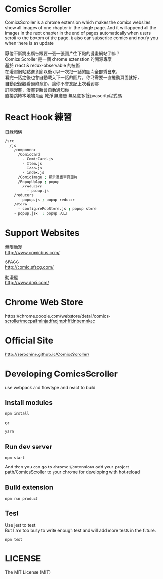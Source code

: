 # Comics Scroller
ComicsScroller is a chrome extension which makes the comics websites show all images of one chapter in the single page. And it will append all the images in the next chapter in the end of pages automatically when users scroll to the bottom of the page. It also can subscribe comics and notify you when there is an update.  

厭倦不斷跳出廣告跟要一張一張圖片往下點的漫畫網站了嘛？  
Comics Scroller 是一個 chrome extenstion 的開源專案  
基於 react & redux-observable 的技術  
在漫畫網站點進章節以後可以一次把一話的圖片全部秀出來，  
看完一話之後也會自動載入下一話的圖片，你只需要一直捲動頁面就好，  
自動記錄觀看過的章節，讓你不會忘記上次看到哪  
訂閱漫畫，漫畫更新會自動通知你  
直接跳轉本地端頁面 乾淨 無廣告 無惡意多餘javascritp程式碼  

# React Hook 練習

目錄結構

```bash
/src
  /js
    /component
      /ComicCard
        - ComicCard.js
        - Item.js
        - Icon.js
        - index.js
      /ComicImage ; 顯示漫畫單頁圖片
      /PopupUpApp ; popup
        /reducers
          - popup.js
    /reducers
      - popup.js ; popup reducer
    /store
      - configurePopStore.js ; popup store
    - popup.jsx  ; popup 入口
```
# Support Websites
無限動漫  
http://www.comicbus.com/  

SFACG  
http://comic.sfacg.com/  

動漫屋  
http://www.dm5.com/      

# Chrome Web Store
https://chrome.google.com/webstore/detail/comics-scroller/mccpalfmlnjadfnojmphffidnbemnkec

# Official Site
http://zeroshine.github.io/ComicsScroller/

# Developing ComicsScroller
use webpack and flowtype and react to build  
## Install modules  
```
npm install
```
or
```
yarn
```
## Run dev server
```
npm start
```
And then you can go to chrome://extensions add your-project-path/ComicsScroller to your chrome for developing with hot-reload  

## Build extension  
```
npm run product
```

## Test
Use jest to test.  
But I am too busy to write enough test and will add more tests in the future.

```
npm test
```

# LICENSE
The MIT License (MIT)
